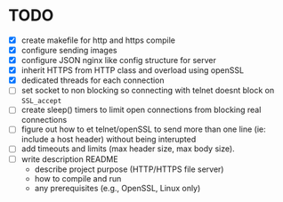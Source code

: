 TODO
======
- [x] create makefile for http and https compile
- [x] configure sending images
- [x] configure JSON nginx like config structure for server
- [x] inherit HTTPS from HTTP class and overload using openSSL
- [x] dedicated threads for each connection
- [ ] set socket to non blocking so connecting with telnet doesnt block on `SSL_accept`
- [ ] create sleep() timers to limit open connections from blocking real connections
- [ ] figure out how to et telnet/openSSL to send more than one line
      (ie: include a host header) without being interupted
- [ ] add timeouts and limits (max header size, max body size).
- [ ] write description README
  - describe project purpose (HTTP/HTTPS file server)
  - how to compile and run
  - any prerequisites (e.g., OpenSSL, Linux only)
